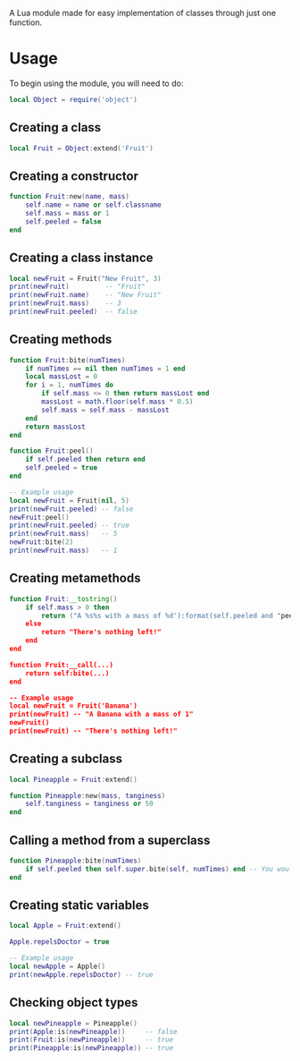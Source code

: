 A Lua module made for easy implementation of classes through just one function.

# Usage
To begin using the module, you will need to do:
```lua
local Object = require('object')
```

## Creating a class
```lua
local Fruit = Object:extend('Fruit')
```
## Creating a constructor
```lua
function Fruit:new(name, mass)
	self.name = name or self.classname
	self.mass = mass or 1
	self.peeled = false
end
```
## Creating a class instance
```lua
local newFruit = Fruit("New Fruit", 3)
print(newFruit)         -- "Fruit"
print(newFruit.name)    -- "New Fruit"
print(newFruit.mass)    -- 3
print(newFruit.peeled)  -- false
```
## Creating methods
```lua
function Fruit:bite(numTimes)
	if numTimes == nil then numTimes = 1 end
	local massLost = 0
	for i = 1, numTimes do
		if self.mass <= 0 then return massLost end
		massLost = math.floor(self.mass * 0.5)
		self.mass = self.mass - massLost
	end
	return massLost
end

function Fruit:peel()
	if self.peeled then return end
	self.peeled = true
end

-- Example usage
local newFruit = Fruit(nil, 5)
print(newFruit.peeled) -- false
newFruit:peel()
print(newFruit.peeled) -- true
print(newFruit.mass)   -- 5
newFruit:bite(2)
print(newFruit.mass)   -- 1
```
## Creating metamethods
```lua
function Fruit:__tostring()
	if self.mass > 0 then
		return ("A %s%s with a mass of %d'):format(self.peeled and "peeled " or "", self.name, self.mass)
	else 
		return "There's nothing left!"
	end
end

function Fruit:__call(...)
	return self:bite(...)
end

-- Example usage
local newFruit = Fruit('Banana')
print(newFruit) -- "A Banana with a mass of 1"
newFruit()
print(newFruit) -- "There's nothing left!"
```
## Creating a subclass
```lua
local Pineapple = Fruit:extend()

function Pineapple:new(mass, tanginess)
	self.tanginess = tanginess or 50
end
```
## Calling a method from a superclass
```lua
function Pineapple:bite(numTimes)
	if self.peeled then self.super.bite(self, numTimes) end -- You wouldn't eat a pineapple that isn't peeled, would you?
end
```
## Creating static variables
```lua
local Apple = Fruit:extend()

Apple.repelsDoctor = true

-- Example usage
local newApple = Apple()
print(newApple.repelsDoctor) -- true
```
## Checking object types
```lua
local newPineapple = Pineapple()
print(Apple:is(newPineapple)) 	  -- false
print(Fruit:is(newPineapple)) 	  -- true
print(Pineapple:is(newPineapple)) -- true
```
